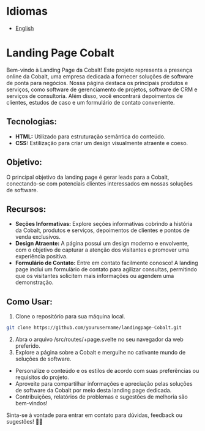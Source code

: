 # Idiomas
- [English](https://github.com/gabrielcamarate/landingpage-Cobalt/blob/main/README.md)

# Landing Page Cobalt

Bem-vindo à Landing Page da Cobalt! Este projeto representa a presença online da Cobalt, uma empresa dedicada a fornecer soluções de software de ponta para negócios. Nossa página destaca os principais produtos e serviços, como software de gerenciamento de projetos, software de CRM e serviços de consultoria. Além disso, você encontrará depoimentos de clientes, estudos de caso e um formulário de contato conveniente.

## Tecnologias:

- **HTML:** Utilizado para estruturação semântica do conteúdo.
- **CSS:** Estilização para criar um design visualmente atraente e coeso.

## Objetivo:

O principal objetivo da landing page é gerar leads para a Cobalt, conectando-se com potenciais clientes interessados em nossas soluções de software.

## Recursos:

- **Seções Informativas:** Explore seções informativas cobrindo a história da Cobalt, produtos e serviços, depoimentos de clientes e pontos de venda exclusivos.
- **Design Atraente:** A página possui um design moderno e envolvente, com o objetivo de capturar a atenção dos visitantes e promover uma experiência positiva.
- **Formulário de Contato:** Entre em contato facilmente conosco! A landing page inclui um formulário de contato para agilizar consultas, permitindo que os visitantes solicitem mais informações ou agendem uma demonstração.

## Como Usar:

1. Clone o repositório para sua máquina local.

```bash
git clone https://github.com/yourusername/landingpage-Cobalt.git
```

2. Abra o arquivo /src/routes/+page.svelte no seu navegador da web preferido.
3. Explore a página sobre a Cobalt e mergulhe no cativante mundo de soluções de software.
  - Personalize o conteúdo e os estilos de acordo com suas preferências ou requisitos do projeto.
  - Aproveite para compartilhar informações e apreciação pelas soluções de software da Cobalt por meio desta landing page dedicada.
  - Contribuições, relatórios de problemas e sugestões de melhoria são bem-vindos!

Sinta-se à vontade para entrar em contato para dúvidas, feedback ou sugestões! 🚀✨
